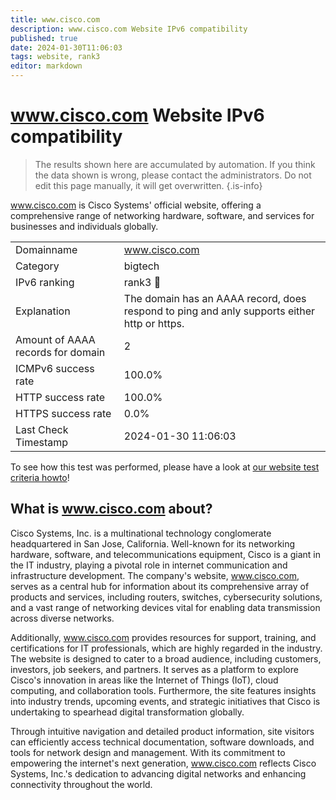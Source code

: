 ```yaml
---
title: www.cisco.com
description: www.cisco.com Website IPv6 compatibility
published: true
date: 2024-01-30T11:06:03
tags: website, rank3
editor: markdown
---
```


# www.cisco.com Website IPv6 compatibility

> The results shown here are accumulated by automation. If you think the data shown is wrong, please contact the administrators. 
> Do not edit this page manually, it will get overwritten.
{.is-info}

www.cisco.com is Cisco Systems' official website, offering a comprehensive range of networking hardware, software, and services for businesses and individuals globally.


|   |   |
| - | - |
| Domainname | www.cisco.com
| Category | bigtech |
| IPv6 ranking | rank3 :3rd_place_medal: |
| Explanation | The domain has an AAAA record, does respond to ping and anly supports either http or https. |
| Amount of AAAA records for domain | 2 |
| ICMPv6 success rate | 100.0%|
| HTTP success rate | 100.0% |
| HTTPS success rate | 0.0% |
| Last Check Timestamp | 2024-01-30 11:06:03 |

To see how this test was performed, please have a look at [our website test criteria howto](/howto/testcriteria/website)!


## What is www.cisco.com about?
Cisco Systems, Inc. is a multinational technology conglomerate headquartered in San Jose, California. Well-known for its networking hardware, software, and telecommunications equipment, Cisco is a giant in the IT industry, playing a pivotal role in internet communication and infrastructure development. The company's website, www.cisco.com, serves as a central hub for information about its comprehensive array of products and services, including routers, switches, cybersecurity solutions, and a vast range of networking devices vital for enabling data transmission across diverse networks.

Additionally, www.cisco.com provides resources for support, training, and certifications for IT professionals, which are highly regarded in the industry. The website is designed to cater to a broad audience, including customers, investors, job seekers, and partners. It serves as a platform to explore Cisco's innovation in areas like the Internet of Things (IoT), cloud computing, and collaboration tools. Furthermore, the site features insights into industry trends, upcoming events, and strategic initiatives that Cisco is undertaking to spearhead digital transformation globally.

Through intuitive navigation and detailed product information, site visitors can efficiently access technical documentation, software downloads, and tools for network design and management. With its commitment to empowering the internet's next generation, www.cisco.com reflects Cisco Systems, Inc.'s dedication to advancing digital networks and enhancing connectivity throughout the world.
